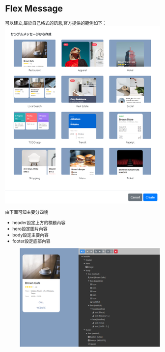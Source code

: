 # Flex Message

可以建立,屬於自己格式的訊息,官方提供的範例如下：
<img src="1.PNG">





由下圖可知主要分四塊
<ul>
    <li>header設定上方的標題內容</li>
    <li>hero設定圖片內容</li>
    <li>body設定主要內容</li>
    <li>footer設定底部內容</li>
<ul>
<img src="2.PNG">